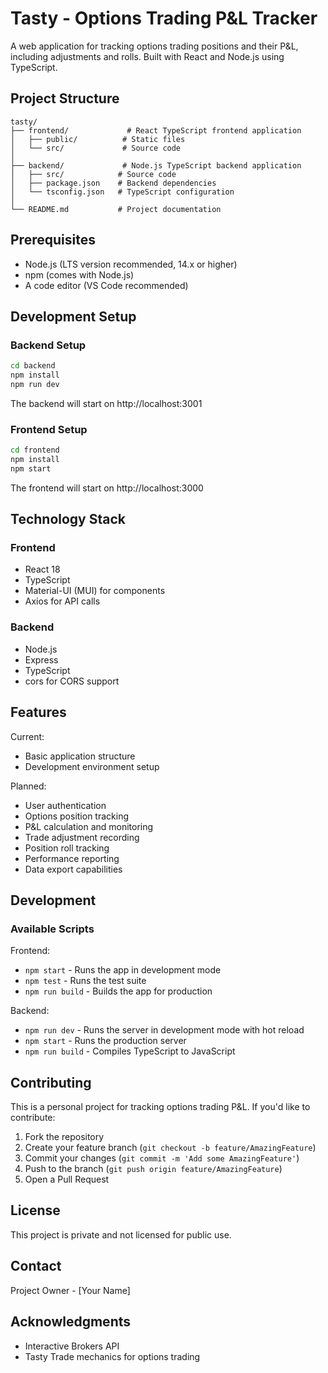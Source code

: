 # Tasty - Options Trading P&L Tracker

A web application for tracking options trading positions and their P&L, including adjustments and rolls. Built with React and Node.js using TypeScript.

## Project Structure

```
tasty/
├── frontend/             # React TypeScript frontend application
│   ├── public/          # Static files
│   └── src/             # Source code
│
├── backend/             # Node.js TypeScript backend application
│   ├── src/            # Source code
│   ├── package.json    # Backend dependencies
│   └── tsconfig.json   # TypeScript configuration
│
└── README.md           # Project documentation
```

## Prerequisites

- Node.js (LTS version recommended, 14.x or higher)
- npm (comes with Node.js)
- A code editor (VS Code recommended)

## Development Setup

### Backend Setup
```bash
cd backend
npm install
npm run dev
```
The backend will start on http://localhost:3001

### Frontend Setup
```bash
cd frontend
npm install
npm start
```
The frontend will start on http://localhost:3000

## Technology Stack

### Frontend
- React 18
- TypeScript
- Material-UI (MUI) for components
- Axios for API calls

### Backend
- Node.js
- Express
- TypeScript
- cors for CORS support

## Features

Current:
- Basic application structure
- Development environment setup

Planned:
- User authentication
- Options position tracking
- P&L calculation and monitoring
- Trade adjustment recording
- Position roll tracking
- Performance reporting
- Data export capabilities

## Development

### Available Scripts

Frontend:
- `npm start` - Runs the app in development mode
- `npm test` - Runs the test suite
- `npm run build` - Builds the app for production

Backend:
- `npm run dev` - Runs the server in development mode with hot reload
- `npm start` - Runs the production server
- `npm run build` - Compiles TypeScript to JavaScript

## Contributing

This is a personal project for tracking options trading P&L. If you'd like to contribute:

1. Fork the repository
2. Create your feature branch (`git checkout -b feature/AmazingFeature`)
3. Commit your changes (`git commit -m 'Add some AmazingFeature'`)
4. Push to the branch (`git push origin feature/AmazingFeature`)
5. Open a Pull Request

## License

This project is private and not licensed for public use.

## Contact

Project Owner - [Your Name]

## Acknowledgments

- Interactive Brokers API
- Tasty Trade mechanics for options trading